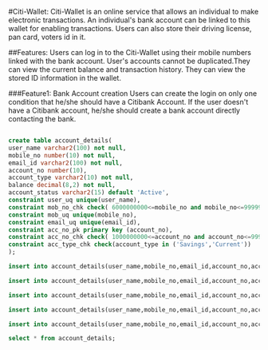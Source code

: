 #Citi-Wallet:
            Citi-Wallet is an online service that allows an individual to make electronic transactions. An individual's bank account
 can be linked to this wallet for enabling transactions. Users can also store their driving license, pan card, voters id in it.
 
 ##Features:
            Users can log in to the Citi-Wallet using their mobile numbers linked with the bank account. User's accounts cannot be 
 duplicated.They can view the current balance and transaction history. They can view the stored ID information in the wallet.
  
 ###Feature1: Bank Account creation 
            Users can create the login on only one condition that he/she should have a Citibank Account. If the user doesn't have a
 Citibank account, he/she should create a bank account directly contacting the bank. 
 
 ```sql
 
create table account_details(
user_name varchar2(100) not null,
mobile_no number(10) not null,
email_id varchar2(100) not null,
account_no number(10),
account_type varchar2(10) not null,
balance decimal(8,2) not null,
account_status varchar2(15) default 'Active',
constraint user_uq unique(user_name),
constraint mob_no_chk check( 6000000000<=mobile_no and mobile_no<=9999999999),
constraint mob_uq unique(mobile_no),
constraint email_uq unique(email_id),
constraint acc_no_pk primary key (account_no),
constraint acc_no_chk check( 1000000000<=account_no and account_no<=9999999999),
constraint acc_type_chk check(account_type in ('Savings','Current'))
);

insert into account_details(user_name,mobile_no,email_id,account_no,account_type,balance,account_status) values ('Karthi',6383055138,'karrthicks10@gmail.com',5520049447,'Savings',50000.00,'Inactive');

insert into account_details(user_name,mobile_no,email_id,account_no,account_type,balance) values ('Selva',6383055145,'selva10@gmail.com',5520049456,'Savings',60000.00);

insert into account_details(user_name,mobile_no,email_id,account_no,account_type,balance) values ('Siva',6383055123,'siva@gmail.com',5520049347,'Savings',70000.00);

insert into account_details(user_name,mobile_no,email_id,account_no,account_type,balance,account_status) values ('Kesavan',6383054567,'kesav@gmail.com',5520049443,'Current',80000.00,'Inactive');

insert into account_details(user_name,mobile_no,email_id,account_no,account_type,balance) values ('Ajmal',6383567878,'ajmal@gmail.com',5520049677,'Current',90000.00);

select * from account_details;

```

 
